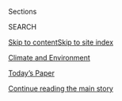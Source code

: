 <div id="app">

<div>

<div class="NYTAppHideMasthead css-zz1s19 e1suatyy0">

<div class="section css-ui9rw0 e1suatyy2">

<div class="css-11hrj97 er09x8g0">

<div class="css-6n7j50">

</div>

<span class="css-1dv1kvn">Sections</span>

<div class="css-10488qs">

<span class="css-1dv1kvn">SEARCH</span>

</div>

[Skip to content](#site-content)[Skip to site index](#site-index)

</div>

<div id="masthead-section-label" class="css-1fnb9ct eaxe0e00">

[Climate and
Environment](https://www.nytimes.com/section/climate)

</div>

<div class="css-10698na e1huz5gh0">

</div>

</div>

<div id="masthead-bar-one" class="section hasLinks css-15hmgas e1csuq9d3">

<div class="css-uqyvli e1csuq9d0">

</div>

<div class="css-1uqjmks e1csuq9d1">

</div>

<div class="css-9e9ivx">

[](https://myaccount.nytimes.com/auth/login?response_type=cookie&client_id=vi)

</div>

<div class="css-1bvtpon e1csuq9d2">

[Today’s Paper](https://www.nytimes.com/section/todayspaper)

</div>

</div>

</div>

</div>

<div data-aria-hidden="false">

<div id="site-content" data-role="main">

<div id="top-wrapper" class="css-15p45cc eaca97t0" type="top">

<div id="top-slug" class="css-19x0jxb eaca97t1" hidden="">

Advertisement

</div>

[Continue reading the main
story](#after-top)

<div class="ad top-wrapper" style="text-align:center;height:100%;display:block;min-height:90px">

<div id="top" class="place-ad" data-position="top" data-size-key="top">

</div>

</div>

<div id="after-top">

</div>

</div>

<div id="collection-climate" class="section css-15h4p1b e9abtgs0">

<div class="css-1j21atc e1svk9qx1">

<div class="css-fmiefx e1svk9qx2">

<div class="css-1hk7r2m eu54l5x0">

<div id="sponsor-wrapper" class="css-7a1pgi eaca97t0" type="sponsor" hidden="">

<div id="sponsor-slug" class="css-1l4mleb eaca97t1" hidden="">

Supported by

</div>

[Continue reading the main
story](#after-sponsor)

<div id="sponsor" class="ad sponsor-wrapper" style="text-align:left;height:100%;display:block">

</div>

<div id="after-sponsor">

</div>

</div>

</div>

</div>

<div class="css-nfcc9b e1svk9qx3">

<div class="css-vl9dhg e1svk9qx5">

<div class="css-1nrhkj6 e1svk9qx6">

# Climate and Environment

<div class="follow-button-placeholder" data-collection-id="">

</div>

</div>

</div>

</div>

</div>

<div class="css-4svvz1 ekkqrpp0">

<div id="collection-highlights-container" class="section css-18l1u7x e46isfb1">

<div class="css-gfgt40 ekkqrpp1">

## Highlights

1.  ![<span class="css-1nk1g0h e1oaj3zl2"><span class="css-1dv1kvn">Credit</span></span>](https://static01.nyt.com/images/2020/07/30/climate/30CLI-BANGLADESH1/30CLI-BANGLADESH1-videoLarge.jpg)
    
    <div class="css-10wtrbd">
    
    <div class="css-1dqkjed">
    
    [![](https://static01.nyt.com/images/2020/07/30/climate/30CLI-BANGLADESH1/30CLI-BANGLADESH1-thumbStandard.jpg)](/2020/07/30/climate/bangladesh-floods.html)
    
    </div>
    
    ### Inequity at the boiling point
    
    ## [A Quarter of Bangladesh Is Flooded. Millions Have Lost Everything.](/2020/07/30/climate/bangladesh-floods.html)
    
    The country’s latest calamity illustrates a striking inequity of our
    time: The people least responsible for climate change are among
    those most hurt by its
    consequences.
    
    <span class="css-me3p27"></span><span class="css-1dydysp e4e4i5l3"></span><span class="css-9voj2j">By
    <span class="css-1baulvz" itemprop="name">Somini Sengupta</span> and
    <span class="css-1baulvz last-byline" itemprop="name">Julfikar Ali
    Manik</span></span>
    
    </div>

2.  ![<span class="css-1nk1g0h e1oaj3zl2"><span class="css-1dv1kvn">Credit</span>Munir
    Uz Zaman/Agence France-Presse \&mdash; Getty
    Images</span>](https://static01.nyt.com/images/2020/07/31/climate/30CLI-FLOODS3-print/30CLI-FLOOD1-videoLarge.jpg)
    
    <div class="css-10wtrbd">
    
    <div class="css-1dqkjed">
    
    [![](https://static01.nyt.com/images/2020/07/31/climate/30CLI-FLOODS3-print/30CLI-FLOOD1-thumbStandard.jpg)](/2020/07/30/climate/sea-level-inland-floods.html)
    
    </div>
    
    ## [Rising Seas Could Menace Millions Beyond Shorelines, Study Finds](/2020/07/30/climate/sea-level-inland-floods.html)
    
    As climate change raises sea levels, storm surges and high tides
    will push farther inland, a team of researchers
    says.
    
    <span class="css-me3p27"></span><span class="css-1dydysp e4e4i5l3"></span><span class="css-9voj2j">By
    <span class="css-1baulvz last-byline" itemprop="name">Brad
    Plumer</span></span>
    
    </div>

3.  1.  ![<span class="css-1nk1g0h e1oaj3zl2"><span class="css-1dv1kvn">Credit</span>Win
        Mcnamee/Getty
        Images</span>](https://static01.nyt.com/images/2020/07/27/climate/27CLI-EPA/27CLI-EPA-videoLarge.jpg)
        
        <div class="css-10wtrbd">
        
        ## [E.P.A. Inspector General to Investigate Trump’s Biggest Climate Rollback](/2020/07/27/climate/trump-fuel-efficiency-rule.html)
        
        <div class="css-ajkwsy">
        
        [![](https://static01.nyt.com/images/2020/07/27/climate/27CLI-EPA/27CLI-EPA-thumbStandard.jpg)](/2020/07/27/climate/trump-fuel-efficiency-rule.html)
        
        </div>
        
        The agency’s watchdog office said Monday it would investigate
        whether the reversal of Obama-era fuel efficiency standards
        violated government
        rules.
        
        <span class="css-me3p27"></span><span class="css-1dydysp e4e4i5l3"></span><span class="css-9voj2j">By
        <span class="css-1baulvz" itemprop="name">Coral Davenport</span>
        and <span class="css-1baulvz last-byline" itemprop="name">Lisa
        Friedman</span></span>
        
        </div>
    
    2.  ![<span class="css-1nk1g0h e1oaj3zl2"><span class="css-1dv1kvn">Credit</span></span>](https://static01.nyt.com/images/2020/07/24/climate/24cli-pebblemine-12/24cli-pebblemine-12-videoLarge.jpg)
        
        <div class="css-10wtrbd">
        
        ## [Gold vs. Salmon: An Alaska Mine Project Just Got a Boost](/2020/07/24/climate/pebble-mine-alaska-environment.html)
        
        <div class="css-ajkwsy">
        
        [![](https://static01.nyt.com/images/2020/07/24/climate/24cli-pebblemine-12/24cli-pebblemine-12-thumbStandard.jpg)](/2020/07/24/climate/pebble-mine-alaska-environment.html)
        
        </div>
        
        The Trump Administration, rejecting concerns over the risks to
        Alaska’s fishery, cleared the way on Friday for the Pebble
        Mine.
        
        <span class="css-me3p27"></span><span class="css-1dydysp e4e4i5l3"></span><span class="css-9voj2j">By
        <span class="css-1baulvz" itemprop="name">Henry Fountain</span>
        and <span class="css-1baulvz last-byline" itemprop="name">Acacia
        Johnson</span></span>
        
        </div>

</div>

<div class="css-1xdhyk6 e46isfb0">

<div class="css-zk12ih ef6si7p0">

1.  ![<span class="css-1hhnwbi e1oaj3zl2"><span class="css-1dv1kvn">Credit</span></span>](https://static01.nyt.com/images/2020/06/16/us/virus-emissions-reopening-promo-1592366098511/virus-emissions-reopening-promo-1592366098511-videoLarge-v2.png)
    
    <div class="css-10wtrbd">
    
    ## [Emissions Are Surging Back as Countries and States Reopen](/interactive/2020/06/17/climate/virus-emissions-reopening.html)
    
    As the pandemic rages, the world is still far from getting global
    warming under
    control.
    
    <span class="css-me3p27"></span><span class="css-1dydysp e4e4i5l3"></span><span class="css-9voj2j">By
    <span class="css-1baulvz" itemprop="name">Brad Plumer</span> and
    <span class="css-1baulvz last-byline" itemprop="name">Nadja
    Popovich</span></span>
    
    </div>

2.  ![<span class="css-1hhnwbi e1oaj3zl2"><span class="css-1dv1kvn">Credit</span></span>](https://static01.nyt.com/images/2019/12/23/multimedia/cli-rollbacks-vehicle-emissions/cli-rollbacks-vehicle-emissions-videoLarge-v6.png)
    
    <div class="css-10wtrbd">
    
    ## [The Trump Administration Is Reversing 100 Environmental Rules. Here’s the Full List.](/interactive/2020/climate/trump-environment-rollbacks.html)
    
    A New York Times analysis found nearly 70 environmental policies
    officially rolled back under Mr. Trump, with more than 30 rollbacks
    still in
    progress.
    
    <span class="css-me3p27"></span><span class="css-1dydysp e4e4i5l3"></span><span class="css-9voj2j">By
    <span class="css-1baulvz" itemprop="name">Nadja Popovich</span>,
    <span class="css-1baulvz" itemprop="name">Livia Albeck-Ripka</span>
    and <span class="css-1baulvz last-byline" itemprop="name">Kendra
    Pierre-Louis</span></span>
    
    </div>

3.  ![<span class="css-1hhnwbi e1oaj3zl2"><span class="css-1dv1kvn">Credit</span></span>](https://static01.nyt.com/images/2020/04/28/us/antarctica-ice-climate-change-promo-1588103048597/antarctica-ice-climate-change-promo-1588103048597-videoLarge.jpg)
    
    <div class="css-10wtrbd">
    
    ## [A Satellite Lets Scientists See Antarctica’s Melting Like Never Before](/interactive/2020/04/30/climate/antarctica-ice-climate-change.html)
    
    NASA's new ICESat-2 satellite provides the most detailed look yet of
    where the continent is losing and gaining
    ice.
    
    <span class="css-me3p27"></span><span class="css-1dydysp e4e4i5l3"></span><span class="css-9voj2j">By
    <span class="css-1baulvz" itemprop="name">Kendra
    Pierre-Louis</span>, <span class="css-1baulvz" itemprop="name">Henry
    Fountain</span> and
    <span class="css-1baulvz last-byline" itemprop="name">Denise
    Lu</span></span>
    
    </div>

4.  ![<span class="css-1hhnwbi e1oaj3zl2"><span class="css-1dv1kvn">Credit</span></span>](https://static01.nyt.com/images/2019/11/21/climate/air-pollution-compare-ar-ul-1575342753926/air-pollution-compare-ar-ul-1575342753926-videoLarge.jpg)
    
    <div class="css-10wtrbd">
    
    ## [See How the World’s Most Polluted Air Compares With Your City’s](/interactive/2019/12/02/climate/air-pollution-compare-ar-ul.html)
    
    From the Bay Area to New Delhi, explore air pollution around the
    world.
    
    <span class="css-me3p27"></span><span class="css-1dydysp e4e4i5l3"></span><span class="css-9voj2j">By
    <span class="css-1baulvz" itemprop="name">Nadja Popovich</span>,
    <span class="css-1baulvz" itemprop="name">Blacki Migliozzi</span>,
    <span class="css-1baulvz" itemprop="name">Karthik Patanjali</span>,
    <span class="css-1baulvz" itemprop="name">Anjali Singhvi</span> and
    <span class="css-1baulvz last-byline" itemprop="name">Jon
    Huang</span></span>
    
    </div>

5.  ![<span class="css-1hhnwbi e1oaj3zl2"><span class="css-1dv1kvn">Credit</span>Jon
    Han</span>](https://static01.nyt.com/images/2017/09/19/climate/climate-qandq-promo/climate-qandq-promo-videoLarge.gif)
    
    <div class="css-10wtrbd">
    
    ## [Climate Change Is Complex. We’ve Got Answers to Your Questions.](/interactive/2017/climate/what-is-climate-change.html)
    
    We know. Global warming is daunting. So here’s a place to start: 17
    often-asked questions with some straightforward
    answers.
    
    <span class="css-me3p27"></span><span class="css-1dydysp e4e4i5l3"></span><span class="css-9voj2j">By
    <span class="css-1baulvz last-byline" itemprop="name">Justin
    Gillis</span></span>
    
    </div>

</div>

</div>

</div>

<div id="mid1-wrapper" class="css-1mn4oms eaca97t0" type="rank">

<div id="mid1-slug" class="css-1tag3rd eaca97t1">

Advertisement

</div>

[Continue reading the main
story](#after-mid1)

<div id="mid1" class="ad mid1-wrapper" style="text-align:center;height:100%;display:block">

</div>

<div id="after-mid1">

</div>

</div>

</div>

<div class="css-185go5a e1o5byef0">

<div class="css-15cbhtu">

  - [Latest](#stream-panel)
  - <span class="css-6n7j50">Search</span>
    <div class="control">
    <div class="label-container css-1dv1kvn">
    Search
    </div>
    <div class="css-wm4t3d">
    **<span id="clear-search-input" class="css-1dv1kvn">Clear this text
    input</span>
    </div>
    </div>
    <span class="css-1iovbfw"></span>

<div id="stream-panel" class="section css-8msx5b e1jz0cab1">

<div class="css-13mho3u">

1.  
    
    <div class="css-1cp3ece">
    
    <div class="css-1l4spti">
    
    [](/2020/07/31/world/middleeast/Middle-East-heat-wave.html)
    
    <div class="css-79elbk">
    
    ![](https://static01.nyt.com/images/2020/07/31/world/31heatwave/merlin_175001865_05582ad2-bf6c-4d4f-acee-82bf1880bac9-thumbWide.jpg?quality=75&auto=webp&disable=upscale)
    
    </div>
    
    ## Scorching Temperatures Bake Middle East Amid Eid al-Adha Celebrations
    
    Record high temperatures were recorded in Baghdad and Damascus, and
    experts warned of the effects of prolonged heat waves as the planet
    warms.
    
    <div class="css-1nqbnmb ea5icrr0">
    
    By <span class="css-1n7hynb">Falih Hassan <span>and</span> Elian
    Peltier</span>
    
    </div>
    
    </div>
    
    <div class="css-1lc2l26 e1xfvim33">
    
    </div>
    
    </div>

2.  
    
    <div class="css-1cp3ece">
    
    <div class="css-1l4spti">
    
    [](/2020/07/29/climate/skating-hockey-climate-change.html)
    
    <div class="css-79elbk">
    
    ![](https://static01.nyt.com/images/2020/07/28/climate/28cli-newsletter-hockey/merlin_134340137_ebca4404-4563-49ad-a299-2fea43001f6f-thumbWide.jpg?quality=75&auto=webp&disable=upscale)
    
    </div>
    
    ### <span class="css-m70j1g">Climate Fwd:</span>
    
    ## It’s Summer. Let’s Talk About Hockey.
    
    Also this week, health benefits from cutting emissions
    
    <div class="css-1nqbnmb ea5icrr0">
    
    By <span class="css-1n7hynb">David Waldstein, Veronica Penney
    <span>and</span> Lisa
    Friedman</span>
    
    </div>
    
    </div>
    
    <div class="css-1lc2l26 e1xfvim33">
    
    </div>
    
    </div>

3.  
    
    <div class="css-1cp3ece">
    
    <div class="css-1l4spti">
    
    [](/2020/07/28/business/energy-environment/joe-biden-oil-gas-energy.html)
    
    <div class="css-79elbk">
    
    ![](https://static01.nyt.com/images/2020/07/28/business/00biden-energy1/00biden-energy1-thumbWide.jpg?quality=75&auto=webp&disable=upscale)
    
    </div>
    
    ## Oil and Gas Groups See ‘Some Common Ground’ in Biden Energy Plan
    
    Some energy executives are pleased that the former vice president is
    not calling for a fracking ban and said they could work with him.
    
    <div class="css-1nqbnmb ea5icrr0">
    
    By <span class="css-1n7hynb">Clifford Krauss <span>and</span> Ivan
    Penn</span>
    
    </div>
    
    </div>
    
    <div class="css-1lc2l26 e1xfvim33">
    
    </div>
    
    </div>

4.  
    
    <div class="css-1cp3ece">
    
    <div class="css-1l4spti">
    
    [](/2020/07/28/world/europe/france-heated-terraces-coronavirus.html)
    
    <div class="css-79elbk">
    
    ![](https://static01.nyt.com/images/2020/07/28/world/28france-terraces1/28france-terraces1-thumbWide-v2.jpg?quality=75&auto=webp&disable=upscale)
    
    </div>
    
    ## Cold Comfort: France to Ban Heated Terraces, but Not This Winter
    
    The ban is part of a series of environmental measures meant to curb
    energy consumption and push the nation toward a greener economy.
    
    <div class="css-1nqbnmb ea5icrr0">
    
    By <span class="css-1n7hynb">Constant
    Méheut</span>
    
    </div>
    
    </div>
    
    <div class="css-1lc2l26 e1xfvim33">
    
    </div>
    
    </div>

5.  
    
    <div class="css-1cp3ece">
    
    <div class="css-1l4spti">
    
    [](/2020/07/27/nyregion/nyc-midtown-manhattan-coronavirus.html)
    
    <div class="css-79elbk">
    
    ![](https://static01.nyt.com/images/2020/07/27/nyregion/27nytoday/merlin_174828966_25d532f1-65d9-4313-8dcb-5d5508f72082-thumbWide.jpg?quality=75&auto=webp&disable=upscale)
    
    </div>
    
    ### <span class="css-m70j1g">New York Today</span>
    
    ## The Uncertain Future of Midtown
    
    Midtown Manhattan faces an economic catastrophe, a cascade of loss
    upon loss in the city's corporate heart that threatens to alter its
    identity. 
    
    <div class="css-1nqbnmb ea5icrr0">
    
    By <span class="css-1n7hynb">Mihir
    Zaveri</span>
    
    </div>
    
    </div>
    
    <div class="css-1lc2l26 e1xfvim33">
    
    </div>
    
    </div>

6.  
    
    <div class="css-1cp3ece">
    
    <div class="css-1l4spti">
    
    [](/2020/07/27/travel/moose-michigan-isle-royale.html)
    
    <div class="css-79elbk">
    
    ![](https://static01.nyt.com/images/2020/07/28/travel/27travel-michigan-promo/27travel-michigan-promo-thumbWide-v3.jpg?quality=75&auto=webp&disable=upscale)
    
    </div>
    
    ### <span class="css-m70j1g">The World Through a Lens</span>
    
    ## On the Lookout for Moose on Michigan’s Isle Royale
    
    The remote Isle Royale, tucked away in the northern reaches of Lake
    Superior, is one of America’s least visited national parks.
    
    <div class="css-1nqbnmb ea5icrr0">
    
    By <span class="css-1n7hynb">Tony
    Cenicola</span>
    
    </div>
    
    </div>
    
    <div class="css-1lc2l26 e1xfvim33">
    
    </div>
    
    </div>

7.  
    
    <div class="css-1cp3ece">
    
    <div class="css-1l4spti">
    
    [](/2020/07/26/us/hurricane-douglas-hawaii.html)
    
    <div class="css-79elbk">
    
    ![](https://static01.nyt.com/images/2020/07/26/multimedia/26xp-douglas-pix/26xp-douglas-pix-thumbWide.jpg?quality=75&auto=webp&disable=upscale)
    
    </div>
    
    ## Hurricane Douglas Grazes Hawaiian Islands With Strong Winds and Rain
    
    Forecasters predicted three to six inches of rain on the main
    islands, possibly contributing to flash flooding and landslides.
    
    <div class="css-1nqbnmb ea5icrr0">
    
    By <span class="css-1n7hynb">Bryan Pietsch <span>and</span>
    Christina
    Morales</span>
    
    </div>
    
    </div>
    
    <div class="css-1lc2l26 e1xfvim33">
    
    </div>
    
    </div>

8.  
    
    <div class="css-1cp3ece">
    
    <div class="css-1l4spti">
    
    [](/2020/07/25/climate/covid-masks-discarded.html)
    
    <div class="css-79elbk">
    
    ![](https://static01.nyt.com/images/2020/07/26/multimedia/00xp-virus-masks-trash-pix2/merlin_173224635_6d7e14f7-3e02-4cb7-aeb7-b55dd820c13c-thumbWide.jpg?quality=75&auto=webp&disable=upscale)
    
    </div>
    
    ## Your Used Mask Needs to Make It to the Trash Can
    
    They’re on beaches, in parking lots and on sidewalks. You probably
    won’t catch the coronavirus from a discarded mask, but the litter
    poses a risk to the environment.
    
    <div class="css-1nqbnmb ea5icrr0">
    
    By <span class="css-1n7hynb">Marie
    Fazio</span>
    
    </div>
    
    </div>
    
    <div class="css-1lc2l26 e1xfvim33">
    
    </div>
    
    </div>

9.  
    
    <div class="css-1cp3ece">
    
    <div class="css-1l4spti">
    
    [](/2020/07/24/us/storms-douglas-hanna-gonzalo.html)
    
    <div class="css-79elbk">
    
    ![](https://static01.nyt.com/images/2020/07/25/us/politics/25xp-storm-douglas/merlin_174949353_e9901bc2-490b-4188-a4b5-0ec535e7e2b4-thumbWide.jpg?quality=75&auto=webp&disable=upscale)
    
    </div>
    
    ## 3 Storms Churn Across the Atlantic and Pacific Oceans
    
    Hurricane Douglas is headed for Hawaii and Hurricane Hanna made
    landfall in Texas on Saturday. Gonzalo was downgraded to a tropical
    depression, forecasters said.
    
    <div class="css-1nqbnmb ea5icrr0">
    
    By <span class="css-1n7hynb">Derrick Bryson
    Taylor</span>
    
    </div>
    
    </div>
    
    <div class="css-1lc2l26 e1xfvim33">
    
    </div>
    
    </div>

10. 
    
    <div class="css-1cp3ece">
    
    <div class="css-1l4spti">
    
    [](/2020/07/24/us/climate-change-green-new-deal-covid-coronavirus.html)
    
    <div class="css-79elbk">
    
    ![](https://static01.nyt.com/images/2020/07/23/us/23ihw-wright/23ihw-wright-thumbWide-v2.jpg?quality=75&auto=webp&disable=upscale)
    
    </div>
    
    ### <span class="css-m70j1g">In Her Words</span>
    
    ## How Covid-19 Made it Easier to Talk About Climate Change
    
    Rhiana Gunn-Wright, a climate policy director and architect of the
    Green New Deal, explains the connections between the pandemic and
    the climate crisis.
    
    <div class="css-1nqbnmb ea5icrr0">
    
    By <span class="css-1n7hynb">Emma Goldberg</span>
    
    </div>
    
    </div>
    
    <div class="css-1lc2l26 e1xfvim33">
    
    </div>
    
    </div>

<div class="css-13mho3u">

<div class="css-1t62hi8">

<div class="css-1stvaey">

Show
More

<div>

<div style="border:0;clip:rect(0 0 0 0);height:1px;margin:-1px;overflow:hidden;white-space:nowrap;padding:0;width:1px;position:absolute" data-role="log" data-aria-live="assertive">

</div>

<div style="border:0;clip:rect(0 0 0 0);height:1px;margin:-1px;overflow:hidden;white-space:nowrap;padding:0;width:1px;position:absolute" data-role="log" data-aria-live="assertive">

</div>

<div style="border:0;clip:rect(0 0 0 0);height:1px;margin:-1px;overflow:hidden;white-space:nowrap;padding:0;width:1px;position:absolute" data-role="log" data-aria-live="polite">

</div>

<div style="border:0;clip:rect(0 0 0 0);height:1px;margin:-1px;overflow:hidden;white-space:nowrap;padding:0;width:1px;position:absolute" data-role="log" data-aria-live="polite">

</div>

</div>

</div>

</div>

</div>

</div>

<div class="css-g6hk37 supplemental">

<div id="mid2-wrapper" class="css-10wkyv7 eaca97t0" type="lede">

<div id="mid2-slug" class="css-1tag3rd eaca97t1">

Advertisement

</div>

[Continue reading the main
story](#after-mid2)

<div id="mid2" class="ad mid2-wrapper" style="text-align:center;height:100%;display:block;min-height:250px">

</div>

<div id="after-mid2">

</div>

</div>

## Follow Us

<div class="module-body">

  - [**<span data-aria-hidden="true">@nytclimate</span><span class="css-1dv1kvn">twitter
    page for @nytclimate</span>](https://twitter.com/nytclimate)

</div>

<div id="mktg-wrapper" class="css-oxle51 eaca97t0" type="mktg">

<div id="mktg-slug" class="css-1tag3rd eaca97t1">

Advertisement

</div>

[Continue reading the main
story](#after-mktg)

<div id="mktg" class="ad mktg-wrapper" style="text-align:center;height:100%;display:block">

</div>

<div id="after-mktg">

</div>

</div>

</div>

</div>

</div>

</div>

</div>

</div>

## Site Index

<div>

</div>

## Site Information Navigation

  - [© <span>2020</span> <span>The New York Times
    Company</span>](https://help.nytimes.com/hc/en-us/articles/115014792127-Copyright-notice)

<!-- end list -->

  - [NYTCo](https://www.nytco.com/)
  - [Contact
    Us](https://help.nytimes.com/hc/en-us/articles/115015385887-Contact-Us)
  - [Work with us](https://www.nytco.com/careers/)
  - [Advertise](https://nytmediakit.com/)
  - [T Brand Studio](http://www.tbrandstudio.com/)
  - [Your Ad
    Choices](https://www.nytimes.com/privacy/cookie-policy#how-do-i-manage-trackers)
  - [Privacy](https://www.nytimes.com/privacy)
  - [Terms of
    Service](https://help.nytimes.com/hc/en-us/articles/115014893428-Terms-of-service)
  - [Terms of
    Sale](https://help.nytimes.com/hc/en-us/articles/115014893968-Terms-of-sale)
  - [Site
    Map](https://spiderbites.nytimes.com)
  - [Help](https://help.nytimes.com/hc/en-us)
  - [Subscriptions](https://www.nytimes.com/subscription?campaignId=37WXW)

</div>

</div>
